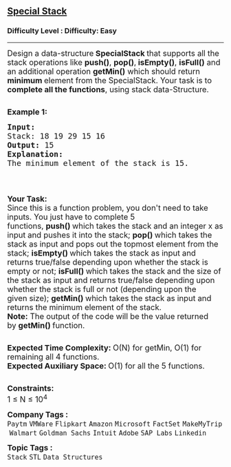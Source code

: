 <h2><a href="https://www.geeksforgeeks.org/problems/special-stack/1?page=1&company=Adobe&difficulty=Easy&status=unsolved&sortBy=submissions">Special Stack</a></h2><h3>Difficulty Level : Difficulty: Easy</h3><hr><div class="problems_problem_content__Xm_eO"><p><span style="font-size:18px">Design a data-structure<strong> SpecialStack&nbsp;</strong>that supports all the stack operations like <strong>push()</strong>, <strong>pop()</strong>,<strong> isEmpty()</strong>, <strong>isFull()</strong> and an additional operation <strong>getMin()</strong> which should return <strong>minimum </strong>element from the SpecialStack. Your task is to <strong>complete all the functions</strong>, using stack data-Structure.</span></p>

<p><br>
<span style="font-size:18px"><strong>Example 1:</strong></span></p>

<pre><span style="font-size:18px"><strong>Input:
</strong>Stack: 18 19 29 15 16<strong>
Output: </strong>15
<strong>Explanation:</strong>
The minimum element of the stack is 15.</span>
</pre>

<p>&nbsp;</p>

<p><br>
<strong><span style="font-size:18px">Your Task:</span></strong><br>
<span style="font-size:18px">Since this is a function problem, you don't need to take inputs. You just have to complete 5 functions,&nbsp;<strong>push()&nbsp;</strong>which takes the stack and an integer x&nbsp;as input and pushes it into the stack;&nbsp;<strong>pop()&nbsp;</strong>which takes the stack as input and pops out the topmost element from the stack;&nbsp;<strong>isEmpty()&nbsp;</strong>which takes the stack as input and returns true/false depending upon whether the stack is empty or not;&nbsp;<strong>isFull()&nbsp;</strong>which takes the stack and the size of the stack as input and returns true/false depending upon whether the stack is full or not (depending upon the<br>
given size);&nbsp;<strong>getMin()&nbsp;</strong>which takes the stack as&nbsp;input and returns the minimum element of the stack.&nbsp;<br>
<strong>Note:</strong>&nbsp;The output of the code will be the value returned by&nbsp;<strong>getMin()&nbsp;</strong>function.</span></p>

<p><br>
<span style="font-size:18px"><strong>Expected Time Complexity:&nbsp;</strong>O(N) for getMin, O(1) for remaining all 4 functions.<br>
<strong>Expected Auxiliary Space:&nbsp;</strong>O(1) for all the 5 functions.</span></p>

<p><br>
<span style="font-size:18px"><strong>Constraints:</strong><br>
1 ≤ N ≤ 10<sup>4</sup></span></p>
</div><p><span style=font-size:18px><strong>Company Tags : </strong><br><code>Paytm</code>&nbsp;<code>VMWare</code>&nbsp;<code>Flipkart</code>&nbsp;<code>Amazon</code>&nbsp;<code>Microsoft</code>&nbsp;<code>FactSet</code>&nbsp;<code>MakeMyTrip</code>&nbsp;<code>Walmart</code>&nbsp;<code>Goldman Sachs</code>&nbsp;<code>Intuit</code>&nbsp;<code>Adobe</code>&nbsp;<code>SAP Labs</code>&nbsp;<code>Linkedin</code>&nbsp;<br><p><span style=font-size:18px><strong>Topic Tags : </strong><br><code>Stack</code>&nbsp;<code>STL</code>&nbsp;<code>Data Structures</code>&nbsp;